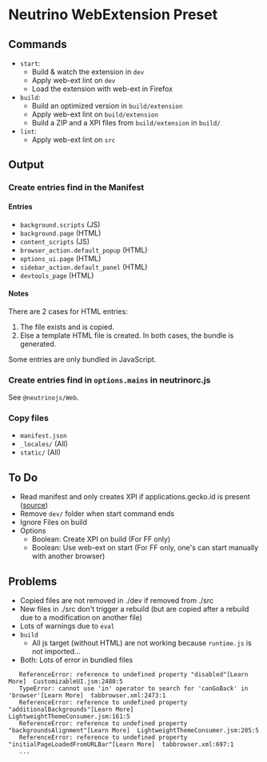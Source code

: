 # Neutrino WebExtension Preset

## Commands

- `start`: 
  - Build & watch the extension in `dev`
  - Apply web-ext lint on `dev`
  - Load the extension with web-ext in Firefox
- `build`: 
  - Build an optimized version in `build/extension`
  - Apply web-ext lint on `build/extension`
  - Build a ZIP and a XPI files from `build/extension` in `build/` 
- `lint`: 
  - Apply web-ext lint on `src`

## Output

### Create entries find in the Manifest

#### Entries
  - `background.scripts` (JS)
  - `background.page` (HTML)
  - `content_scripts` (JS)
  - `browser_action.default_popup` (HTML)
  - `options_ui.page` (HTML)
  - `sidebar_action.default_panel` (HTML)
  - `devtools_page` (HTML)

#### Notes
There are 2 cases for HTML entries:
 1. The file exists and is copied.
 2. Else a template HTML file is created. 
In both cases, the bundle is generated.

Some entries are only bundled in JavaScript.

### Create entries find in `options.mains` in neutrinorc.js 
See `@neutrinojs/Web`.

### Copy files
  - `manifest.json`
  - `_locales/` (All)
  - `static/` (All) 

## To Do
 - Read manifest and only creates XPI if applications.gecko.id is present ([source](https://developer.mozilla.org/en-US/Add-ons/WebExtensions/Getting_started_with_web-ext))
 - Remove `dev/` folder when start command ends
 - Ignore Files on build 
 - Options
   - Boolean: Create XPI on build (For FF only)
   - Boolean: Use web-ext on start (For FF only, one's can start manually with another browser)

## Problems
 - Copied files are not removed in ./dev if removed from ./src
 - New files in ./src don't trigger a rebuild (but are copied after a rebuild due to a modification on another file)
 - Lots of warnings due to `eval`
- `build`
  - All js target (without HTML) are not working because `runtime.js` is not imported...
- Both: Lots of error in bundled files
```
   ReferenceError: reference to undefined property "disabled"[Learn More]  CustomizableUI.jsm:2480:5
   TypeError: cannot use 'in' operator to search for 'canGoBack' in 'browser'[Learn More]  tabbrowser.xml:2473:1
   ReferenceError: reference to undefined property "additionalBackgrounds"[Learn More]  LightweightThemeConsumer.jsm:161:5
   ReferenceError: reference to undefined property "backgroundsAlignment"[Learn More]  LightweightThemeConsumer.jsm:205:5
   ReferenceError: reference to undefined property "initialPageLoadedFromURLBar"[Learn More]  tabbrowser.xml:697:1
   ...
```
